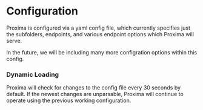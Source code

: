 # Configuration

Proxima is configured via a yaml config file, which currently specifies just the subfolders, endpoints, and various endpoint options which Proxima will serve. 

In the future, we will be including many more configration options within this config.

### Dynamic Loading
Proxima will check for changes to the config file every 30 seconds by default. If the newest changes are unparsable, Proxima will continue to operate using the previous working configuration.
